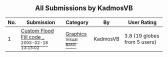 ﻿<div align="center">

## All Submissions by KadmosVB

</div>

No.  | Submission | Category | By   | User Rating
---- | ---------- | -------- | ---- | -----------
1 | [Custom Flood Fill code \_<br /><sup>2005-02-18 13:15:02</sup>](https://github.com/Planet-Source-Code/kadmosvb-custom-flood-fill-code__1-58988) | [Graphics<br /><sup>Visual Basic</sup>](../ByCategory/graphics__1-46.md) | KadmosVB | 3.8 (19 globes from 5 users)
